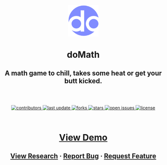 <div align="center">

  <img src="./src/Assets/doMath Logo.svg" alt="logo" width="100" height="auto" />
  <br />
  <h1>doMath</h1>
  
  <h2>
    A math game to chill, takes some heat or get your butt kicked. 
  </h2>

  <br />
  <br />

  
<!-- Badges -->
<p>
  <a href="https://github.com/SurajThotakura/doMATH/graphs/contributors">
    <img src="https://img.shields.io/github/contributors/SurajThotakura/doMATH" alt="contributors" />
  </a>
  <a href="">
    <img src="https://img.shields.io/github/last-commit/SurajThotakura/doMATH" alt="last update" />
  </a>
  <a href="https://github.com/SurajThotakura/doMATH/network/members">
    <img src="https://img.shields.io/github/forks/SurajThotakura/doMATH" alt="forks" />
  </a>
  <a href="https://github.com/SurajThotakura/doMATH/stargazers">
    <img src="https://img.shields.io/github/stars/SurajThotakura/doMATH" alt="stars" />
  </a>
  <a href="https://github.com/SurajThotakura/doMATH/issues/">
    <img src="https://img.shields.io/github/issues/SurajThotakura/doMATH" alt="open issues" />
  </a>
  <a href="https://github.com/SurajThotakura/doMATH/blob/master/LICENSE">
    <img src="https://img.shields.io/github/license/SurajThotakura/doMATH" alt="license" />
  </a>
</p>
</div>

<br />

<h1 align="center">
<a href="https://surajthotakura.com/" target="_blank" rel="noreferrer noopener">View Demo</a>
</h1>

<h2 align="center">
    <a href="https://github.com/SurajThotakura/doMATH/blob/main/Research/Research.md">View Research</a>
  <span> · </span>
    <a href="https://github.com/SurajThotakura/doMATH/issues/">Report Bug</a>
  <span> · </span>
    <a href="https://github.com/SurajThotakura/doMATH/issues/">Request Feature</a>
</h2>

